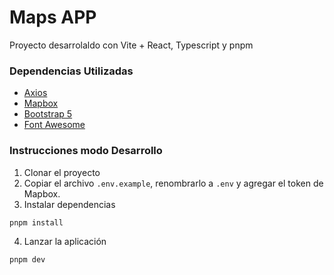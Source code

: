 # Maps APP

Proyecto desarrolaldo con Vite + React, Typescript y pnpm

### Dependencias Utilizadas

- [Axios](https://axios-http.com/)
- [Mapbox](https://www.mapbox.com/)
- [Bootstrap 5](https://getbootstrap.com/docs/5.3/getting-started/introduction/)
- [Font Awesome](https://fontawesome.com/)

### Instrucciones modo Desarrollo

1. Clonar el proyecto
2. Copiar el archivo `.env.example`, renombrarlo a `.env` y agregar el token de Mapbox.
3. Instalar dependencias

```bash
pnpm install
```

4. Lanzar la aplicación

```bash
pnpm dev
```
